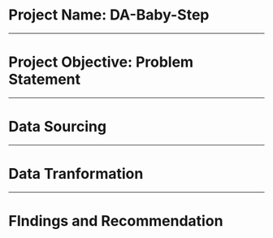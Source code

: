 # Project Name: DA-Baby-Step

----
# Project Objective: Problem Statement



-----
# Data Sourcing



-----
# Data Tranformation



----
# FIndings and Recommendation

